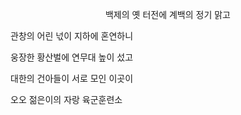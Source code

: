 <p align="center">
   백제의 옛 터전에 계백의 정기 맑고

   관창의 어린 넋이 지하에 혼연하니

   웅장한 황산벌에 연무대 높이 섰고

   대한의 건아들이 서로 모인 이곳이

   오오 젊은이의 자랑 육군훈련소
</p>
